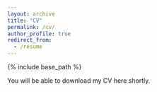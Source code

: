 ```yaml
---
layout: archive
title: "CV"
permalink: /cv/
author_profile: true
redirect_from:
  - /resume
---
```


{% include base_path %}

You will be able to download my CV here shortly.
